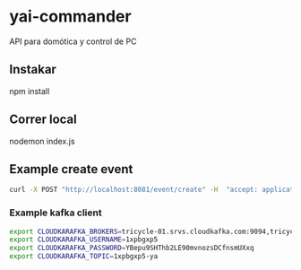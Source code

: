 # yai-commander

API para domótica y control de PC

## Instakar

npm install

## Correr local

nodemon index.js

## Example create event
```bash
curl -X POST "http://localhost:8081/event/create" -H  "accept: application/json" -d "code=xdddd&name=example"
```
### Example kafka client

```bash
export CLOUDKARAFKA_BROKERS=tricycle-01.srvs.cloudkafka.com:9094,tricycle-02.srvs.cloudkafka.com:9094,tricycle-03.srvs.cloudkafka.com:9094
export CLOUDKARAFKA_USERNAME=1xpbgxp5
export CLOUDKARAFKA_PASSWORD=YBepu9SHThb2LE90mvnozsDCfnsmUXxq
export CLOUDKARAFKA_TOPIC=1xpbgxp5-ya
```